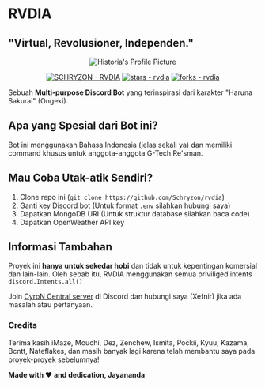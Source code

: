 # RVDIA
## "Virtual, Revolusioner, Independen."
<p align="center">
  <img src="https://cdn.discordapp.com/avatars/957471338577166417/97d70a5769552db26474cad16f7431fa.png?size=512" alt="Historia's Profile Picture">
</p>

<p align="center">
  <a href="https://discord.com/api/oauth2/authorize?client_id=957471338577166417&permissions=1514446056561&scope=bot%20applications.commands">
  <img src="https://img.shields.io/badge/SCHRYZON-RVDIA-ff4df0?style=for-the-badge&logo=python&logoColor=yellow" alt="SCHRYZON - RVDIA"></a>
  <a href="https://github.com/Schryzon/rvdia"><img src="https://img.shields.io/github/stars/Schryzon/rvdia?style=social" alt="stars - rvdia"></a>
  <a href="https://github.com/Schryzon/rvdia"><img src="https://img.shields.io/github/forks/Schryzon/rvdia?style=social" alt="forks - rvdia"></a>
</p>

Sebuah **Multi-purpose Discord Bot** yang terinspirasi dari karakter "Haruna Sakurai" (Ongeki).

## Apa yang Spesial dari Bot ini?
Bot ini menggunakan Bahasa Indonesia (jelas sekali ya) dan memiliki command khusus untuk anggota-anggota G-Tech Re'sman.

## Mau Coba Utak-atik Sendiri?
1. Clone repo ini (`git clone https://github.com/Schryzon/rvdia`)
2. Ganti key Discord bot (Untuk format `.env` silahkan hubungi saya)
3. Dapatkan MongoDB URI (Untuk struktur database silahkan baca code)
4. Dapatkan OpenWeather API key

## Informasi Tambahan
Proyek ini __hanya untuk sekedar hobi__ dan tidak untuk kepentingan komersial dan lain-lain. Oleh sebab itu, RVDIA menggunakan semua priviliged intents `discord.Intents.all()`

Join [CyroN Central server](https://discord.gg/QqWCnk6zxw) di Discord dan hubungi saya (Xefnir) jika ada masalah atau pertanyaan.

### Credits
Terima kasih iMaze, Mouchi, Dez, Zenchew, Ismita, Pockii, Kyuu, Kazama, Bcntt, Nateflakes, dan masih banyak lagi karena telah membantu saya pada proyek-proyek sebelumnya!

**Made with ❤️ and dedication, Jayananda**